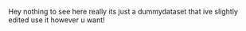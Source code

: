Hey nothing to see here really its just a dummydataset that ive slightly edited use it however u want!

